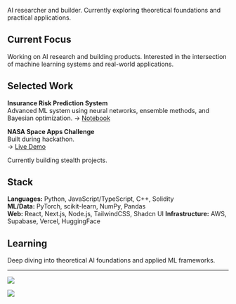 AI researcher and builder. Currently exploring theoretical foundations and practical applications.

## Current Focus

Working on AI research and building products. Interested in the intersection of machine learning systems and real-world applications.

## Selected Work

**Insurance Risk Prediction System**  
Advanced ML system using neural networks, ensemble methods, and Bayesian optimization.
→ [Notebook](https://colab.research.google.com/drive/1x5xpuqa4SkFuEdp-GKKnZv3R7woErVee?usp=sharing)

**NASA Space Apps Challenge**  
Built during hackathon.  
→ [Live Demo](https://nasa-team-idk.vercel.app/)

Currently building stealth projects.

## Stack

**Languages:** Python, JavaScript/TypeScript, C++, Solidity  
**ML/Data:** PyTorch, scikit-learn, NumPy, Pandas  
**Web:** React, Next.js, Node.js, TailwindCSS, Shadcn UI
**Infrastructure:** AWS, Supabase, Vercel, HuggingFace

## Learning

Deep diving into theoretical AI foundations and applied ML frameworks.

---

![](https://github-readme-streak-stats.herokuapp.com/?user=JT11-11&theme=dark&hide_border=false)

![](https://quotes-github-readme.vercel.app/api?type=horizontal&theme=gruvbox)
